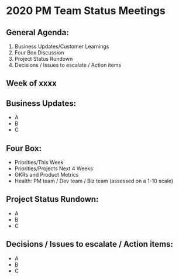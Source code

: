 # 2020 PM Team Status Meetings

## General Agenda:
1. Business Updates/Customer Learnings 
2. Four Box Discussion
3. Project Status Rundown
4. Decisions / Issues to escalate / Action items

## Week of xxxx

## Business Updates: 
* A
* B
* C

## Four Box:
* Priorities/This Week
* Priorities/Projects Next 4 Weeks
* OKRs and Product Metrics
* Health: PM team / Dev team / Biz team (assessed on a 1-10 scale)

## Project Status Rundown:
* A
* B
* C

## Decisions / Issues to escalate / Action items: 
* A
* B
* C
